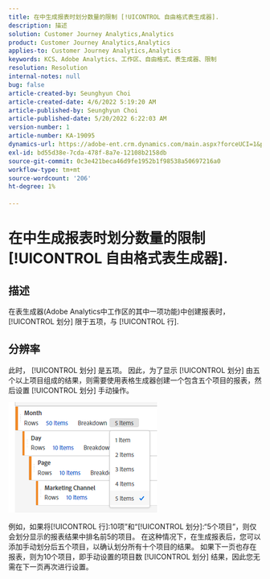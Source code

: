 ```yaml
---
title: 在中生成报表时划分数量的限制 [!UICONTROL 自由格式表生成器].
description: 描述
solution: Customer Journey Analytics,Analytics
product: Customer Journey Analytics,Analytics
applies-to: Customer Journey Analytics,Analytics
keywords: KCS、Adobe Analytics、工作区、自由格式、表生成器、限制
resolution: Resolution
internal-notes: null
bug: false
article-created-by: Seunghyun Choi
article-created-date: 4/6/2022 5:19:20 AM
article-published-by: Seunghyun Choi
article-published-date: 5/20/2022 6:22:03 AM
version-number: 1
article-number: KA-19095
dynamics-url: https://adobe-ent.crm.dynamics.com/main.aspx?forceUCI=1&pagetype=entityrecord&etn=knowledgearticle&id=b2adbf19-69b5-ec11-983f-000d3a5d0e57
exl-id: bd55d38e-7cda-478f-8a7e-12108b2158db
source-git-commit: 0c3e421beca46d9fe1952b1f98538a50697216a0
workflow-type: tm+mt
source-wordcount: '206'
ht-degree: 1%

---
```


# 在中生成报表时划分数量的限制 [!UICONTROL 自由格式表生成器].

## 描述

在表生成器(Adobe Analytics中工作区的其中一项功能)中创建报表时， [!UICONTROL 划分] 限于五项，与 [!UICONTROL 行]. 

## 分辨率


此时， [!UICONTROL 划分] 是五项。 因此，为了显示 [!UICONTROL 划分] 由五个以上项目组成的结果，则需要使用表格生成器创建一个包含五个项目的报表，然后设置 [!UICONTROL 划分] 手动操作。

![](assets/936a2ca2-6ab5-ec11-983f-000d3a5d0e57.png)

例如，如果将[!UICONTROL 行]:10项”和“[!UICONTROL 划分]:“5个项目”，则仅会划分显示的报表结果中排名前5的项目。 在这种情况下，在生成报表后，您可以添加手动划分后五个项目，以确认划分所有十个项目的结果。 如果下一页也存在报表，则为10个项目，即手动设置的项目数 [!UICONTROL 划分] 结果，因此您无需在下一页再次进行设置。
